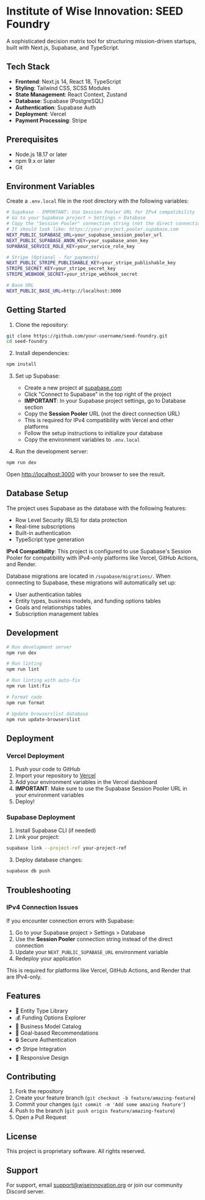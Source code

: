 # Institute of Wise Innovation: SEED Foundry

A sophisticated decision matrix tool for structuring mission-driven startups, built with Next.js, Supabase, and TypeScript.

## Tech Stack

- **Frontend**: Next.js 14, React 18, TypeScript
- **Styling**: Tailwind CSS, SCSS Modules
- **State Management**: React Context, Zustand
- **Database**: Supabase (PostgreSQL)
- **Authentication**: Supabase Auth
- **Deployment**: Vercel
- **Payment Processing**: Stripe

## Prerequisites

- Node.js 18.17 or later
- npm 9.x or later
- Git

## Environment Variables

Create a `.env.local` file in the root directory with the following variables:

```bash
# Supabase - IMPORTANT: Use Session Pooler URL for IPv4 compatibility
# Go to your Supabase project > Settings > Database
# Copy the "Session Pooler" connection string (not the direct connection)
# It should look like: https://your-project.pooler.supabase.com
NEXT_PUBLIC_SUPABASE_URL=your_supabase_session_pooler_url
NEXT_PUBLIC_SUPABASE_ANON_KEY=your_supabase_anon_key
SUPABASE_SERVICE_ROLE_KEY=your_service_role_key

# Stripe (Optional - for payments)
NEXT_PUBLIC_STRIPE_PUBLISHABLE_KEY=your_stripe_publishable_key
STRIPE_SECRET_KEY=your_stripe_secret_key
STRIPE_WEBHOOK_SECRET=your_stripe_webhook_secret

# Base URL
NEXT_PUBLIC_BASE_URL=http://localhost:3000
```

## Getting Started

1. Clone the repository:
```bash
git clone https://github.com/your-username/seed-foundry.git
cd seed-foundry
```

2. Install dependencies:
```bash
npm install
```

3. Set up Supabase:
   - Create a new project at [supabase.com](https://supabase.com)
   - Click "Connect to Supabase" in the top right of the project
   - **IMPORTANT**: In your Supabase project settings, go to Database section
   - Copy the **Session Pooler** URL (not the direct connection URL)
   - This is required for IPv4 compatibility with Vercel and other platforms
   - Follow the setup instructions to initialize your database
   - Copy the environment variables to `.env.local`

4. Run the development server:
```bash
npm run dev
```

Open [http://localhost:3000](http://localhost:3000) with your browser to see the result.

## Database Setup

The project uses Supabase as the database with the following features:
- Row Level Security (RLS) for data protection
- Real-time subscriptions
- Built-in authentication
- TypeScript type generation

**IPv4 Compatibility**: This project is configured to use Supabase's Session Pooler for compatibility with IPv4-only platforms like Vercel, GitHub Actions, and Render.

Database migrations are located in `/supabase/migrations/`. When connecting to Supabase, these migrations will automatically set up:
- User authentication tables
- Entity types, business models, and funding options tables
- Goals and relationships tables
- Subscription management tables

## Development

```bash
# Run development server
npm run dev

# Run linting
npm run lint

# Run linting with auto-fix
npm run lint:fix

# Format code
npm run format

# Update browserslist database
npm run update-browserslist
```

## Deployment

### Vercel Deployment

1. Push your code to GitHub
2. Import your repository to [Vercel](https://vercel.com)
3. Add your environment variables in the Vercel dashboard
4. **IMPORTANT**: Make sure to use the Supabase Session Pooler URL in your environment variables
5. Deploy!

### Supabase Deployment

1. Install Supabase CLI (if needed)
2. Link your project:
```bash
supabase link --project-ref your-project-ref
```
3. Deploy database changes:
```bash
supabase db push
```

## Troubleshooting

### IPv4 Connection Issues
If you encounter connection errors with Supabase:
1. Go to your Supabase project > Settings > Database
2. Use the **Session Pooler** connection string instead of the direct connection
3. Update your `NEXT_PUBLIC_SUPABASE_URL` environment variable
4. Redeploy your application

This is required for platforms like Vercel, GitHub Actions, and Render that are IPv4-only.

## Features

- 🏢 Entity Type Library
- 💰 Funding Options Explorer
- 💼 Business Model Catalog
- 🎯 Goal-based Recommendations
- 🔒 Secure Authentication
- 💳 Stripe Integration
- 📱 Responsive Design

## Contributing

1. Fork the repository
2. Create your feature branch (`git checkout -b feature/amazing-feature`)
3. Commit your changes (`git commit -m 'Add some amazing feature'`)
4. Push to the branch (`git push origin feature/amazing-feature`)
5. Open a Pull Request

## License

This project is proprietary software. All rights reserved.

## Support

For support, email support@wiseinnovation.org or join our community Discord server.